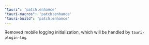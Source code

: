 ```yaml
---
"tauri": 'patch:enhance'
"tauri-macros": 'patch:enhance'
"tauri-build": 'patch:enhance'
---
```


Removed mobile logging initialization, which will be handled by `tauri-plugin-log`.
